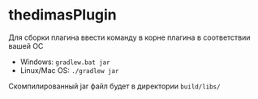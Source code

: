 # thedimasPlugin

Для сборки плагина ввести команду в корне плагина в соответствии вашей ОС
* Windows:
`gradlew.bat jar`
* Linux/Mac OS:
`./gradlew jar`

Скомпилированный jar файл будет в директории `build/libs/`
